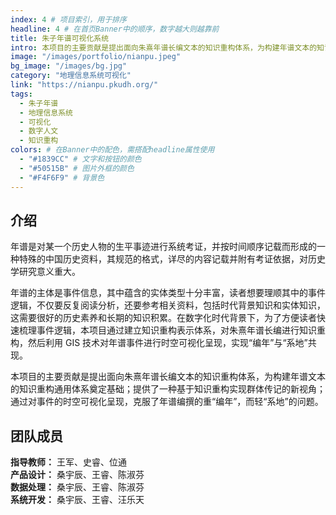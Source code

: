 ```yaml
---
index: 4 # 项目索引，用于排序
headline: 4 # 在首页Banner中的顺序，数字越大则越靠前
title: 朱子年谱可视化系统
intro: 本项目的主要贡献是提出面向朱熹年谱长编文本的知识重构体系，为构建年谱文本的知识重构通用体系奠定基础；提供了一种基于知识重构实现群体传记的新视角；通过对事件的时空可视化呈现，克服了年谱编撰的重“编年”，而轻“系地”的问题。
image: "/images/portfolio/nianpu.jpeg"
bg_image: "/images/bg.jpg"
category: "地理信息系统可视化"
link: "https://nianpu.pkudh.org/"
tags:
  - 朱子年谱
  - 地理信息系统
  - 可视化
  - 数字人文
  - 知识重构
colors: # 在Banner中的配色，需搭配headline属性使用
  - "#1839CC" # 文字和按钮的颜色
  - "#50515B" # 图片外框的颜色
  - "#F4F6F9" # 背景色
---
```


## 介绍

年谱是对某一个历史人物的生平事迹进行系统考证，并按时间顺序记载而形成的一种特殊的中国历史资料，其规范的格式，详尽的内容记载并附有考证依据，对历史学研究意义重大。

年谱的主体是事件信息，其中蕴含的实体类型十分丰富，读者想要理顺其中的事件逻辑，不仅要反复阅读分析，还要参考相关资料，包括时代背景知识和实体知识，这需要很好的历史素养和长期的知识积累。在数字化时代背景下，为了方便读者快速梳理事件逻辑，本项目通过建立知识重构表示体系，对朱熹年谱长编进行知识重构，然后利用 GIS 技术对年谱事件进行时空可视化呈现，实现“编年”与“系地”共现。

本项目的主要贡献是提出面向朱熹年谱长编文本的知识重构体系，为构建年谱文本的知识重构通用体系奠定基础；提供了一种基于知识重构实现群体传记的新视角；通过对事件的时空可视化呈现，克服了年谱编撰的重“编年”，而轻“系地”的问题。

## 团队成员

**指导教师：** 王军、史睿、位通  
**产品设计：** 桑宇辰、王睿、陈淑芬  
**数据处理：** 桑宇辰、王睿、陈淑芬  
**系统开发：** 桑宇辰、王睿、汪乐天
